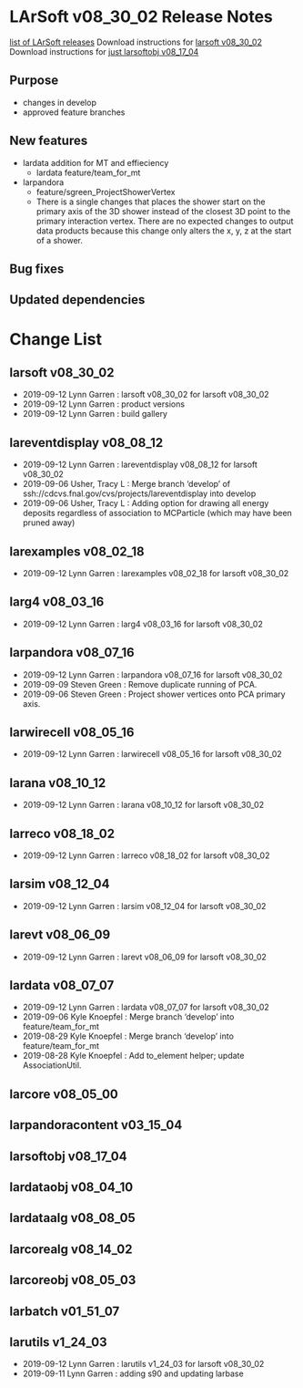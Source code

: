LArSoft v08_30_02 Release Notes
======================================================================

[list of LArSoft releases](LArSoft_release_list)
Download instructions for [larsoft v08_30_02](http://scisoft.fnal.gov/scisoft/bundles/larsoft/v08_30_02/larsoft-v08_30_02.html)
Download instructions for [just larsoftobj v08_17_04](http://scisoft.fnal.gov/scisoft/bundles/larsoftobj/v08_17_04/larsoftobj-v08_17_04.html)

Purpose
--------------------

-   changes in develop
-   approved feature branches

New features
------------------------------

-   lardata addition for MT and effieciency
    -   lardata feature/team_for_mt
-   larpandora
    -   feature/sgreen_ProjectShowerVertex
    -   There is a single changes that places the shower start on the primary axis of the 3D shower instead of the closest 3D point to the primary interaction vertex. There are no expected changes to output data products because this change only alters the x, y, z at the start of a shower.

Bug fixes
------------------------

Updated dependencies
----------------------------------------------

Change List
============================

larsoft v08_30_02
------------------------------------------

-   2019-09-12 Lynn Garren : larsoft v08_30_02 for larsoft v08_30_02
-   2019-09-12 Lynn Garren : product versions
-   2019-09-12 Lynn Garren : build gallery

lareventdisplay v08_08_12
----------------------------------------------------------

-   2019-09-12 Lynn Garren : lareventdisplay v08_08_12 for larsoft v08_30_02
-   2019-09-06 Usher, Tracy L : Merge branch ‘develop’ of ssh://cdcvs.fnal.gov/cvs/projects/lareventdisplay into develop
-   2019-09-06 Usher, Tracy L : Adding option for drawing all energy deposits regardless of association to MCParticle (which may have been pruned away)

larexamples v08_02_18
--------------------------------------------------

-   2019-09-12 Lynn Garren : larexamples v08_02_18 for larsoft v08_30_02

larg4 v08_03_16
--------------------------------------

-   2019-09-12 Lynn Garren : larg4 v08_03_16 for larsoft v08_30_02

larpandora v08_07_16
------------------------------------------------

-   2019-09-12 Lynn Garren : larpandora v08_07_16 for larsoft v08_30_02
-   2019-09-09 Steven Green : Remove duplicate running of PCA.
-   2019-09-06 Steven Green : Project shower vertices onto PCA primary axis.

larwirecell v08_05_16
--------------------------------------------------

-   2019-09-12 Lynn Garren : larwirecell v08_05_16 for larsoft v08_30_02

larana v08_10_12
----------------------------------------

-   2019-09-12 Lynn Garren : larana v08_10_12 for larsoft v08_30_02

larreco v08_18_02
------------------------------------------

-   2019-09-12 Lynn Garren : larreco v08_18_02 for larsoft v08_30_02

larsim v08_12_04
----------------------------------------

-   2019-09-12 Lynn Garren : larsim v08_12_04 for larsoft v08_30_02

larevt v08_06_09
----------------------------------------

-   2019-09-12 Lynn Garren : larevt v08_06_09 for larsoft v08_30_02

lardata v08_07_07
------------------------------------------

-   2019-09-12 Lynn Garren : lardata v08_07_07 for larsoft v08_30_02
-   2019-09-06 Kyle Knoepfel : Merge branch ‘develop’ into feature/team_for_mt
-   2019-08-29 Kyle Knoepfel : Merge branch ‘develop’ into feature/team_for_mt
-   2019-08-28 Kyle Knoepfel : Add to_element helper; update AssociationUtil.

larcore v08_05_00
------------------------------------------

larpandoracontent v03_15_04
--------------------------------------------------------------

larsoftobj v08_17_04
------------------------------------------------

lardataobj v08_04_10
------------------------------------------------

lardataalg v08_08_05
------------------------------------------------

larcorealg v08_14_02
------------------------------------------------

larcoreobj v08_05_03
------------------------------------------------

larbatch v01_51_07
--------------------------------------------

larutils v1_24_03
------------------------------------------

-   2019-09-12 Lynn Garren : larutils v1_24_03 for larsoft v08_30_02
-   2019-09-11 Lynn Garren : adding s90 and updating larbase
